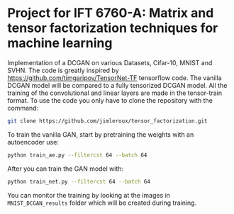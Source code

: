 # Project for IFT 6760-A: Matrix and tensor factorization techniques for machine learning 
Implementation of a DCGAN on various Datasets, Cifar-10, MNIST and SVHN. The code is greatly inspired by https://github.com/timgaripov/TensorNet-TF tensorflow code. The vanilla DCGAN model will be compared to a fully tensorized DCGAN model. All the training of the convolutional and linear layers are made in the tensor-train format. To use the code you only have to clone the repository with the command:

```bash
git clone https://github.com/jimleroux/tensor_factorization.git
```

To train the vanilla GAN, start by pretraining the weights with an autoencoder use:    

```bash
python train_ae.py --filtercst 64 --batch 64
```  

After you can train the GAN model with:

```bash
python train_net.py --filtercst 64 --batch 64
```

You can monitor the training by looking at the images in `MNIST_DCGAN_results` folder which will be created during training.
